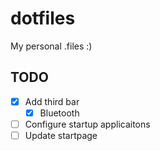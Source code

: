 # dotfiles
My personal .files :)

## TODO
- [x] Add third bar
  - [x] Bluetooth
- [ ] Configure startup applicaitons
- [ ] Update startpage
